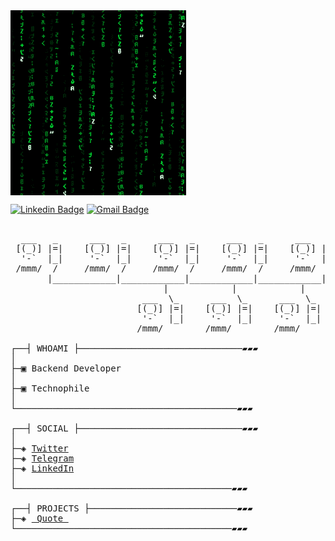 <img src = 'https://github.com/Saeedahmadi7714/Saeedahmadi7714/blob/main/images/matrix.gif' alt = 'Awesome Matrix Code' align='center'/>

[![Linkedin Badge](https://img.shields.io/badge/-Saeedahmadi-blue?style=flat-square&logo=Linkedin&logoColor=white&link=https://www.linkedin.com/in/saeed-ahmadi7714)](https://www.linkedin.com/in/saeed-ahmadi7714/) [![Gmail Badge](https://img.shields.io/badge/-asterp04@gmail.com-c14438?style=flat-square&logo=Gmail&logoColor=white&link=saeedahmadi7714@gmail.com)](mailto:saeedahmadi7714@gmail.com) 
<pre>

  ___   _      ___   _      ___   _      ___   _      ___   _
 [(_)] |=|    [(_)] |=|    [(_)] |=|    [(_)] |=|    [(_)] |=|
  '-`  |_|     '-`  |_|     '-`  |_|     '-`  |_|     '-`  |_|
 /mmm/  /     /mmm/  /     /mmm/  /     /mmm/  /     /mmm/  /
       |____________|____________|____________|____________|
                             |            |            |
                         ___  \_      ___  \_      ___  \_
                        [(_)] |=|    [(_)] |=|    [(_)] |=|
                         '-`  |_|     '-`  |_|     '-`  |_|
                        /mmm/        /mmm/        /mmm/

┌──┤ WHOAMI ├───────────────────────────────▰▰▰
│
├─▣ Backend Developer
│ 
├─▣ Technophile
│
└──────────────────────────────────────────▰▰▰

┌──┤ SOCIAL ├───────────────────────────────▰▰▰
│
├─◈ <a href="https://twitter.com/Guilty_0_1">Twitter</a>
├─◈ <a href="https://t.me/avenkar">Telegram</a>
├─◈ <a href="https://www.linkedin.com/in/saeed-ahmadi7714">LinkedIn</a>
│
└─────────────────────────────────────────▰▰▰

┌──┤ PROJECTS ├────────────────────────────▰▰▰
├─◈ <a href="https://github.com/Saeedahmadi7714/quote"> Quote </a>
└─────────────────────────────────────────▰▰▰
</pre>
